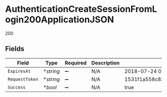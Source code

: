 # AuthenticationCreateSessionFromLogin200ApplicationJSON

200


## Fields

| Field                                    | Type                                     | Required                                 | Description                              | Example                                  |
| ---------------------------------------- | ---------------------------------------- | ---------------------------------------- | ---------------------------------------- | ---------------------------------------- |
| `ExpiresAt`                              | **string*                                | :heavy_minus_sign:                       | N/A                                      | 2018-07-24 04:10:26 UTC                  |
| `RequestToken`                           | **string*                                | :heavy_minus_sign:                       | N/A                                      | 1531f1a558c8357ce8990cf887ff196e8f5402ec |
| `Success`                                | **bool*                                  | :heavy_minus_sign:                       | N/A                                      | true                                     |